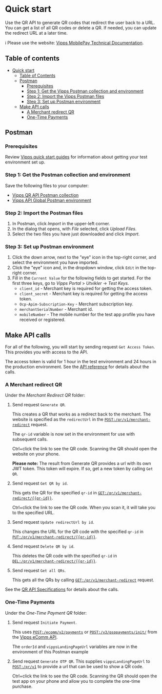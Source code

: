 <!-- START_METADATA
---
title: Quick start
sidebar_position: 20
---
END_METADATA -->

# Quick start

Use the QR API to generate QR codes that redirect the user back to a URL.
You can get a list of all QR codes or delete a QR.
If needed, you can update the redirect URL at a later time.

<!-- START_COMMENT -->

ℹ️ Please use the website:
[Vipps MobilePay Technical Documentation](https://vippsas.github.io/vipps-developer-docs/docs/APIs/qr-api).

## Table of contents

- [Quick start](#quick-start)
  - [Table of Contents](#table-of-contents)
  - [Postman](#postman)
    - [Prerequisites](#prerequisites)
    - [Step 1: Get the Vipps Postman collection and environment](#step-1-get-the-postman-collection-and-environment)
    - [Step 2: Import the Vipps Postman files](#step-2-import-the-postman-files)
    - [Step 3: Set up Postman environment](#step-3-set-up-postman-environment)
  - [Make API calls](#make-api-calls)
    - [A Merchant redirect QR](#a-merchant-redirect-qr)
    - [One-Time Payments](#one-time-payments)

<!-- END_COMMENT -->

## Postman

### Prerequisites

Review
[Vipps quick start guides](https://vippsas.github.io/vipps-developer-docs/docs/vipps-developers/quick-start-guides)
for information about getting your test environment set up.

### Step 1: Get the Postman collection and environment

Save the following files to your computer:

* [Vipps QR API Postman collection](tools/vipps-qr-api-postman-collection.json)
* [Vipps API Global Postman environment](https://raw.githubusercontent.com/vippsas/vipps-developers/master/tools/vipps-api-global-postman-environment.json)

### Step 2: Import the Postman files

1. In Postman, click *Import* in the upper-left corner.
1. In the dialog that opens, with *File* selected, click *Upload Files*.
1. Select the two files you have just downloaded and click *Import*.

### Step 3: Set up Postman environment

1. Click the down arrow, next to the "eye" icon in the top-right corner, and select the environment you have imported.
2. Click the "eye" icon and, in the dropdown window, click `Edit` in the top-right corner.
3. Fill in the `Current Value` for the following fields to get started. For the first three keys, go to *Vipps Portal* > *Utvikler* ->  *Test Keys*.
   * `client_id` - Merchant key is required for getting the access token.
   * `client_secret` - Merchant key is required for getting the access token.
   * `Ocp-Apim-Subscription-Key` - Merchant subscription key.
   * `merchantSerialNumber` - Merchant id.
   * `mobileNumber` - The mobile number for the test app profile you have received or registered.

## Make API calls

For all of the following, you will start by sending request `Get Access Token`.
This provides you with access to the API.

The access token is valid for 1 hour in the test environment
and 24 hours in the production environment.
See the
[API reference](https://vippsas.github.io/vipps-developer-docs/api/qr)
for details about the calls.

### A Merchant redirect QR

Under the *Merchant Redirect QR* folder:

1. Send request `Generate QR`.

   This creates a QR that works as a redirect back to the merchant. The website is specified as the `redirectUrl` in the [`POST:/qr/v1/merchant-redirect`](https://vippsas.github.io/vipps-developer-docs/api/qr#tag/Merchant-redirect-QR/operation/CreateMerchantRedirectQr) request.

   The `qr-id` variable is now set in the environment for use with subsequent calls.

   Ctrl+click the link to see the QR code. Scanning the QR should open the website on your phone.

   **Please note:** The result from Generate QR provides a url with its own JWT token. This token will expire. If so, get a new token by calling `Get QR`.

2. Send request `Get QR by id`.

   This gets the QR for the specified `qr-id` in
[`GET:/qr/v1/merchant-redirect/{{qr-id}}`](https://vippsas.github.io/vipps-developer-docs/api/qr#tag/Merchant-redirect-QR/operation/GetMerchantRedirectQrById).

   Ctrl+click the link to see the QR code. When you scan it, it will take you to the specified URL.

3. Send request `Update redirectUrl by id`.

   This changes the URL for the QR code with the specified `qr-id` in
[`PUT:/qr/v1/merchant-redirect/{{qr-id}}`](https://vippsas.github.io/vipps-developer-docs/api/qr#tag/Merchant-redirect-QR/operation/UpdateMerchantRedirectUrl).

4. Send request `Delete QR by id`.

   This deletes the QR code with the specified `qr-id` in
[`DEL:/qr/v1/merchant-redirect/{{qr-id}}`](https://vippsas.github.io/vipps-developer-docs/api/qr#tag/Merchant-redirect-QR/operation/DeleteMerchantRedirectQr).

5. Send request `Get all QRs`.

   This gets all the QRs by calling [`GET:/qr/v1/merchant-redirect`](https://vippsas.github.io/vipps-developer-docs/api/qr#tag/Merchant-redirect-QR/operation/GetAllMerchantRedirectQrs) request.

See the [QR API Specifications](https://vippsas.github.io/vipps-developer-docs/api/qr) for details about the calls.

### One-Time Payments

Under the *One-Time Payment QR* folder:

1. Send request `Initiate Payment`.

   This uses [`POST:/ecomm/v2/payments`](https://vippsas.github.io/vipps-developer-docs/docs/APIs/ecom-api/vipps-ecom-api#initiate) or [`POST:/v3/psppayments/init/`](https://vippsas.github.io/vipps-developer-docs/docs/APIs/psp-api/vipps-psp-api#initiate-payment)
   from the [Vipps eComm API](https://vippsas.github.io/vipps-developer-docs/docs/APIs/ecom-api).

   The `orderId` and `vippsLandingPageUrl` variables are now in the environment of this Postman example

1. Send request `Generate OTP QR`. This supplies `vippsLandingPageUrl` to
 [`POST:/qr/v1`](https://vippsas.github.io/vipps-developer-docs/api/qr#tag/One-time-payment-QR/operation/generateOtpQr) to provide a url that can be used to show a QR code.

   Ctrl+click the link to see the QR code. Scanning the QR should open the test app on your phone and allow you to complete the one-time purchase.

